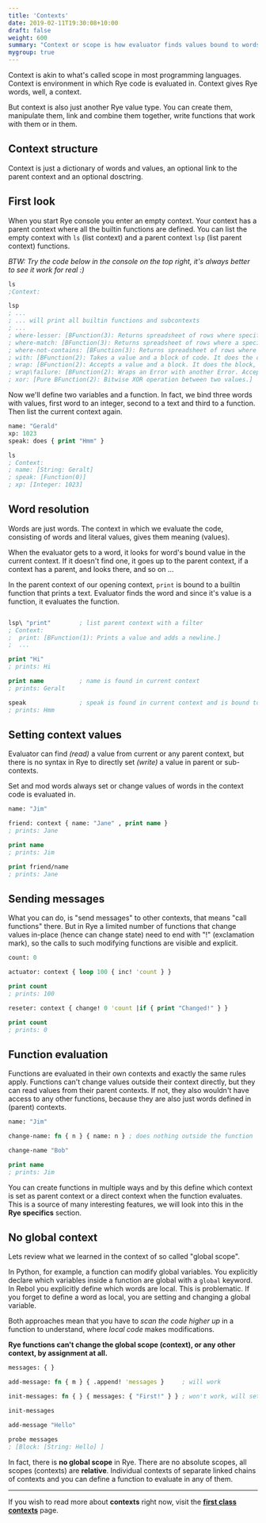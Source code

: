 ```yaml
---
title: 'Contexts'
date: 2019-02-11T19:30:08+10:00
draft: false
weight: 600
summary: "Context or scope is how evaluator finds values bound to words."
mygroup: true
---
```


Context is akin to what's called scope in most programming languages. Context is environment in which Rye code is evaluated in. Context gives Rye words, well, a context. 

But context is also just another Rye value type. You can create them, manipulate them, link and combine them together, write functions that work with them or in them.

## Context structure

Context is just a dictionary of words and values, an optional link to the parent context and an optional dosctring.

## First look

When you start Rye console you enter an empty context. Your context has a parent context where all the builtin functions are defined. You can list the empty context with `ls` (list context) and a parent context `lsp` (list parent context) functions.
 
_BTW: Try the code below in the console on the top right, it's always better to see it work for real :)_

```clojure
ls
;Context:

lsp
; ...
; ... will print all builtin functions and subcontexts
; ...
; where-lesser: [BFunction(3): Returns spreadsheet of rows where specific colum is lesser than given value.]
; where-match: [BFunction(3): Returns spreadsheet of rows where a specific colum matches a regex.]
; where-not-contains: [BFunction(3): Returns spreadsheet of rows where specific colum contains a given string value.]
; with: [BFunction(2): Takes a value and a block of code. It does the code with the value injected.]
; wrap: [BFunction(2): Accepts a value and a block. It does the block, with value injected, and returns (passes on) the initial value.]
; wrap\failure: [BFunction(2): Wraps an Error with another Error. Accepts String as message, Integer as code, or block for multiple parameters and Error as arguments.]
; xor: [Pure BFunction(2): Bitwise XOR operation between two values.]
```

Now we'll define two variables and a function. In fact, we bind three words with values, first word to an integer, second to a text and third to a function. Then list the current context again. 

```clojure
name: "Gerald"
xp: 1023
speak: does { print "Hmm" }

ls
; Context:
; name: [String: Geralt]
; speak: [Function(0)]
; xp: [Integer: 1023]

```


## Word resolution

Words are just words. The context in which we evaluate the code, consisting of words and literal values, gives them meaning (values).

When the evaluator gets to a word, it looks for word's bound value in the current context. If it doesn't find one, it goes up to the parent context, if a context has a parent, and looks there, and so on ...

In the parent context of our opening context, `print` is bound to a builtin function that prints a text. Evaluator finds the word and since it's value is a function, it evaluates the function.

```clojure

lsp\ "print"        ; list parent context with a filter
; Context:
;  print: [BFunction(1): Prints a value and adds a newline.]
;  ...

print "Hi"
; prints: Hi

print name          ; name is found in current context
; prints: Geralt

speak               ; speak is found in current context and is bound to a function
; prints: Hmm
```

## Setting context values

Evaluator can find _(read)_ a value from current or any parent context, but there is no syntax in Rye to directly set _(write)_ a value in parent or sub-contexts. 

Set and mod words always set or change values of words in the context code is evaluated in.

```clojure
name: "Jim"

friend: context { name: "Jane" , print name }
; prints: Jane

print name
; prints: Jim

print friend/name
; prints: Jane
```

## Sending messages

What you can do, is "send messages" to other contexts, that means "call functions" there. But in Rye a limited number of functions that change values in-place (hence can change state) need to end with "!" (exclamation mark), so the calls to such modifying functions are visible and explicit.

```clojure
count: 0

actuator: context { loop 100 { inc! 'count } }

print count
; prints: 100

reseter: context { change! 0 'count |if { print "Changed!" } }

print count
; prints: 0
```


## Function evaluation

Functions are evaluated in their own contexts and exactly the same rules apply. Functions can't change values outside their context directly, but they can read values from their parent contexts. If not, they also wouldn't have access to any other functions, because they  are also just words defined in (parent) contexts.

```clojure
name: "Jim"

change-name: fn { n } { name: n } ; does nothing outside the function

change-name "Bob"

print name
; prints: Jim
```

You can create functions in multiple ways and by this define which context is set as parent context or a direct context when the function evaluates. This is a source of many interesting features, we will look into this in the **Rye specifics** section.

## No global context

Lets review what we learned in the context of so called "global scope". 

In Python, for example, a function can modify global variables. You explicitly declare which variables inside a function are global with a `global` keyword.
In Rebol you explicitly define which 
words are local. This is problematic. If you forget to define a word as local, you are setting and changing a global variable. 

Both approaches mean that you have to _scan the code higher up_ in a function to understand, where _local code_ makes modifications.

**Rye functions can't change the global scope (context), or any other context, by assignment at all.**

```clojure
messages: { }

add-message: fn { m } { .append! 'messages }     ; will work

init-messages: fn { } { messages: { "First!" } } ; won't work, will set local messages

init-messages

add-message "Hello"

probe messages
; [Block: [String: Hello] ]
```

In fact, there is **no global scope** in Rye. There are no absolute scopes, all scopes (contexts) are **relative**. Individual contexts of separate linked chains of contexts and you can define a function to evaluate in any of them.


---

If you wish to read more about **contexts** right now, visit the **[first class contexts](../../specifics/context/)** page.



<!--
### Evaluation 

Let's do few very basic things and explain exactly how the words resolve. The code behaves as one would expect, so what I'll be explaining will be maybe painfully obvious, but it's good 
to be certain about the mechanism, not just assume it behaves as you imagine.

```clojure
print "Hi"
; prints: Hi
```

Evaluator arrives at word `print`, since it's not defined in current context it looks up the parent where it finds it bound to a builtin function accepting one argument.
It finds text "Hi" as the next value which it uses as the argument to builtin function `print` and the builtin function prints it. We can check that print really is defined
in a parent context.

```clojure
lsp\ "print"
; Context:
;  print: [BFunction(1): Prints a value and adds a newline.]
;  ...
```

Now we'll print a word defined in current context. Evaluator as before goes seeking an argument for the builtin function, but arrives at a word name. It looks in local context
first and finds it bound to text "Geralt" so it returns the text to the function at it prints it.

```clojure
print name
; prints: Geralt
```

Now we'll call a function `speak`. It's evaluated in it's own context but of which parent context is current context at runtime. We have plenty of options for it to be evaluated in context of it's creation, or any custom context or linked to a custom context.

So evaluator arrives as word speak. It finds it in current context bound to a function with no arguments. It evaluates it's body in it's own context. There is no print defined in it, so it looks at the parent context. There is no print there, but it is in the parent of the parent.

```clojure
speak
; prints: Hmm
```
-->

